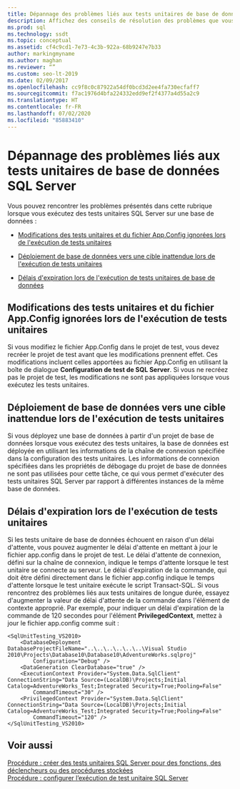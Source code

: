```yaml
---
title: Dépannage des problèmes liés aux tests unitaires de base de données SQL Server
description: Affichez des conseils de résolution des problèmes que vous pouvez rencontrer avec les tests unitaires SQL Server, tels que les échecs de délai d’attente et le déploiement de bases de données sur des cibles inattendues.
ms.prod: sql
ms.technology: ssdt
ms.topic: conceptual
ms.assetid: cf4c9cd1-7e73-4c3b-922a-68b9247e7b33
author: markingmyname
ms.author: maghan
ms.reviewer: “”
ms.custom: seo-lt-2019
ms.date: 02/09/2017
ms.openlocfilehash: cc9f8c0c87922a54df0bcd3d2ee4fa730ecfaff7
ms.sourcegitcommit: f7ac1976d4bfa224332edd9ef2f4377a4d55a2c9
ms.translationtype: HT
ms.contentlocale: fr-FR
ms.lasthandoff: 07/02/2020
ms.locfileid: "85883410"
---
```

# <a name="troubleshooting-sql-server-database-unit-testing-issues"></a>Dépannage des problèmes liés aux tests unitaires de base de données SQL Server

Vous pouvez rencontrer les problèmes présentés dans cette rubrique lorsque vous exécutez des tests unitaires SQL Server sur une base de données :  
  
-   [Modifications des tests unitaires et du fichier App.Config ignorées lors de l'exécution de tests unitaires](#UnitTestingAndAppConfigChanges)  
  
-   [Déploiement de base de données vers une cible inattendue lors de l'exécution de tests unitaires](#DatabaseDeploymentInUnitTests)  
  
-   [Délais d'expiration lors de l'exécution de tests unitaires de base de données](#TimeoutsDuringUnitTests)  
  
## <a name="unit-testing-and-appconfig-changes-ignored-when-you-run-unit-tests"></a><a name="UnitTestingAndAppConfigChanges"></a>Modifications des tests unitaires et du fichier App.Config ignorées lors de l'exécution de tests unitaires  
Si vous modifiez le fichier App.Config dans le projet de test, vous devez recréer le projet de test avant que les modifications prennent effet. Ces modifications incluent celles apportées au fichier App.Config en utilisant la boîte de dialogue **Configuration de test de SQL Server**. Si vous ne recréez pas le projet de test, les modifications ne sont pas appliquées lorsque vous exécutez les tests unitaires.  
  
## <a name="database-deployment-to-unexpected-target-when-you-run-unit-tests"></a><a name="DatabaseDeploymentInUnitTests"></a>Déploiement de base de données vers une cible inattendue lors de l'exécution de tests unitaires  
Si vous déployez une base de données à partir d'un projet de base de données lorsque vous exécutez des tests unitaires, la base de données est déployée en utilisant les informations de la chaîne de connexion spécifiée dans la configuration des tests unitaires. Les informations de connexion spécifiées dans les propriétés de débogage du projet de base de données ne sont pas utilisées pour cette tâche, ce qui vous permet d'exécuter des tests unitaires SQL Server par rapport à différentes instances de la même base de données.  
  
## <a name="timeouts-when-you-run-database-unit-tests"></a><a name="TimeoutsDuringUnitTests"></a>Délais d'expiration lors de l'exécution de tests unitaires  
Si les tests unitaire de base de données échouent en raison d'un délai d'attente, vous pouvez augmenter le délai d'attente en mettant à jour le fichier app.config dans le projet de test. Le délai d'attente de connexion, défini sur la chaîne de connexion, indique le temps d'attente lorsque le test unitaire se connecte au serveur. Le délai d'expiration de la commande, qui doit être défini directement dans le fichier app.config indique le temps d'attente lorsque le test unitaire exécute le script Transact\-SQL. Si vous rencontrez des problèmes liés aux tests unitaires de longue durée, essayez d'augmenter la valeur de délai d'attente de la commande dans l'élément de contexte approprié. Par exemple, pour indiquer un délai d'expiration de la commande de 120 secondes pour l'élément **PrivilegedContext**, mettez à jour le fichier app.config comme suit :  
  
```  
<SqlUnitTesting_VS2010>  
    <DatabaseDeployment DatabaseProjectFileName="..\..\..\..\..\..\Visual Studio 2010\Projects\Database10\Database10\AdventureWorks.sqlproj"  
        Configuration="Debug" />  
    <DataGeneration ClearDatabase="true" />  
    <ExecutionContext Provider="System.Data.SqlClient" ConnectionString="Data Source=(LocalDB)\Projects;Initial Catalog=AdventureWorks_Test;Integrated Security=True;Pooling=False"  
        CommandTimeout="30" />  
    <PrivilegedContext Provider="System.Data.SqlClient" ConnectionString="Data Source=(LocalDB)\Projects;Initial Catalog=AdventureWorks_Test;Integrated Security=True;Pooling=False"  
        CommandTimeout="120" />  
</SqlUnitTesting_VS2010>  
```  
  
## <a name="see-also"></a>Voir aussi  
[Procédure : créer des tests unitaires SQL Server pour des fonctions, des déclencheurs ou des procédures stockées](../ssdt/how-to-create-unit-tests-for-functions-triggers-stored-procedures.md)  
[Procédure : configurer l’exécution de test unitaire SQL Server](../ssdt/how-to-configure-sql-server-unit-test-execution.md)  
  
